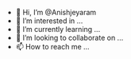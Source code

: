 - 👋 Hi, I’m @Anishjeyaram
- 👀 I’m interested in ...
- 🌱 I’m currently learning ...
- 💞️ I’m looking to collaborate on ...
- 📫 How to reach me ...

<!---
Anishjeyaram/Anishjeyaram is a ✨ special ✨ repository because its `README.md` (this file) appears on your GitHub profile.
You can click the Preview link to take a look at your changes.
--->
